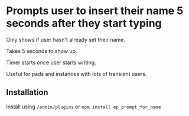 # Prompts user to insert their name 5 seconds after they start typing

Only shows if user hasn't already set their name.

Takes 5 seconds to show up.

Timer starts once user starts writing.

Useful for pads and instances with lots of transient users.

## Installation
Install using ``/admin/plugins`` or ``npm install ep_prompt_for_name``
